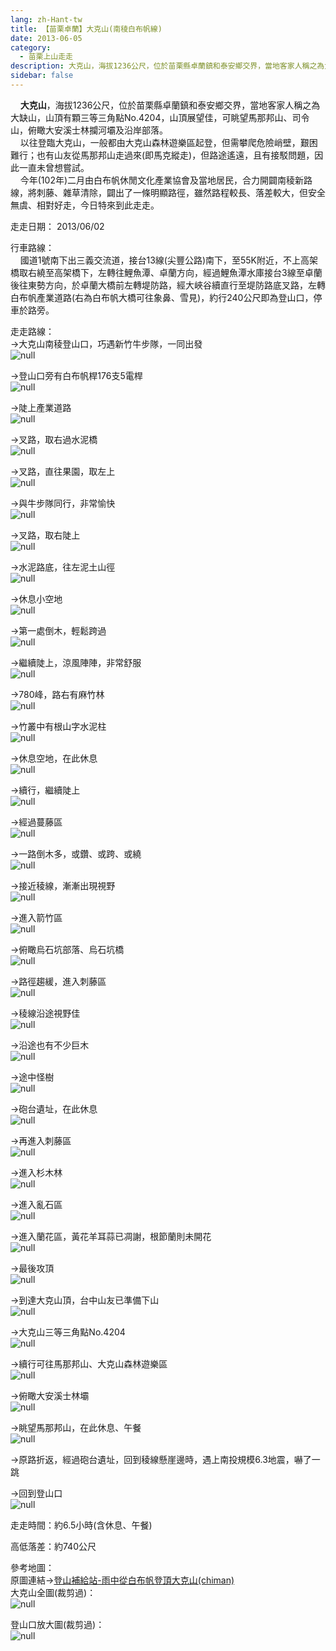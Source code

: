 ```yaml
---
lang: zh-Hant-tw
title: 【苗栗卓蘭】大克山(南稜白布帆線)
date: 2013-06-05
category: 
  - 苗栗上山走走
description: 大克山，海拔1236公尺，位於苗栗縣卓蘭鎮和泰安鄉交界，當地客家人稱之為大缺山，山頂有顆三等三角點No.4204，山頂展望佳，可眺望馬那邦山、司令山，俯瞰大安溪士林攔河壩及沿岸部落。 以往登臨大克山，一般都由大克山森林遊樂區起登，但需攀爬危險峭壁，艱困難行；也有山友從馬那邦山走過來(即馬克縱走)，但路途遙遠，且有接駁問題，因此一直未曾想嘗試。 今年(102年)二月由白布帆休閒文化產業協會及當地居民，合力開闢南稜新路線，將刺藤、雜草清除，闢出了一條明顯路徑，雖然路程較長、落差較大，但安全無虞、相對好走，今日特來到此走走。
sidebar: false
---
```


    **大克山**，海拔1236公尺，位於苗栗縣卓蘭鎮和泰安鄉交界，當地客家人稱之為大缺山，山頂有顆三等三角點No.4204，山頂展望佳，可眺望馬那邦山、司令山，俯瞰大安溪士林攔河壩及沿岸部落。  
    以往登臨大克山，一般都由大克山森林遊樂區起登，但需攀爬危險峭壁，艱困難行；也有山友從馬那邦山走過來(即馬克縱走)，但路途遙遠，且有接駁問題，因此一直未曾想嘗試。  
    今年(102年)二月由白布帆休閒文化產業協會及當地居民，合力開闢南稜新路線，將刺藤、雜草清除，闢出了一條明顯路徑，雖然路程較長、落差較大，但安全無虞、相對好走，今日特來到此走走。

走走日期： 2013/06/02

行車路線：  
    國道1號南下出三義交流道，接台13線(尖豐公路)南下，至55K附近，不上高架橋取右繞至高架橋下，左轉往鯉魚潭、卓蘭方向，經過鯉魚潭水庫接台3線至卓蘭後往東勢方向，於卓蘭大橋前左轉堤防路，經大峽谷續直行至堤防路底叉路，左轉白布帆產業道路(右為白布帆大橋可往象鼻、雪見)，約行240公尺即為登山口，停車於路旁。

走走路線：  
→大克山南稜登山口，巧遇新竹牛步隊，一同出發  
![null](image/258653298_l.jpg)

→登山口旁有白布帆桿176支5電桿  
![null](image/258653319_l.jpg)

→陡上產業道路  
![null](image/258653326_l.jpg)

→叉路，取右過水泥橋  
![null](image/258653331_l.jpg)

→叉路，直往果園，取左上  
![null](image/258653337_l.jpg)

→與牛步隊同行，非常愉快  
![null](image/258653341_l.jpg)

→叉路，取右陡上  
![null](image/258653345_l.jpg)

→水泥路底，往左泥土山徑  
![null](image/258653351_l.jpg)

→休息小空地  
![null](image/258653357_l.jpg)

→第一處倒木，輕鬆跨過  
![null](image/258653364_l.jpg)

→繼續陡上，涼風陣陣，非常舒服  
![null](image/258653372_l.jpg)

→780峰，路右有麻竹林  
![null](image/258653376_l.jpg)

→竹叢中有根山字水泥柱  
![null](image/258653380_l.jpg)

→休息空地，在此休息  
![null](image/258653390_l.jpg)

→續行，繼續陡上  
![null](image/258653395_l.jpg)

→經過蔓藤區  
![null](image/258653398_l.jpg)

→一路倒木多，或鑽、或跨、或繞  
![null](image/258653406_l.jpg)

→接近稜線，漸漸出現視野  
![null](image/258653412_l.jpg)

→進入箭竹區  
![null](image/258653416_l.jpg)

→俯瞰烏石坑部落、烏石坑橋  
![null](image/258653419_l.jpg)

→路徑趨緩，進入刺藤區  
![null](image/258653421_l.jpg)

→稜線沿途視野佳  
![null](image/258653424_l.jpg)

→沿途也有不少巨木  
![null](image/258653429_l.jpg)

→途中怪樹  
![null](image/258653432_l.jpg)

→砲台遺址，在此休息  
![null](image/258653435_l.jpg)

→再進入刺藤區  
![null](image/258653438_l.jpg)

→進入杉木林  
![null](image/258653443_l.jpg)

→進入亂石區  
![null](image/258653446_l.jpg)

→進入蘭花區，黃花羊耳蒜已凋謝，根節蘭則未開花  
![null](image/258653450_l.jpg)

→最後攻頂  
![null](image/258653452_l.jpg)

→到達大克山頂，台中山友已準備下山  
![null](image/258653456_l.jpg)

→大克山三等三角點No.4204  
![null](image/258653469_l.jpg)

→續行可往馬那邦山、大克山森林遊樂區  
![null](image/258653465_l.jpg)

→俯瞰大安溪士林壩  
![null](image/258653462_l.jpg)

→眺望馬那邦山，在此休息、午餐  
![null](image/258653459_l.jpg)

→原路折返，經過砲台遺址，回到稜線懸崖邊時，遇上南投規模6.3地震，嚇了一跳

→回到登山口  
![null](image/258653471_l.jpg)

走走時間：約6.5小時(含休息、午餐)

高低落差：約740公尺

參考地圖：  
原圖連結→[登山補給站-雨中從白布帆登頂大克山(chiman)](http://www.keepon.com.tw/DiscussLoad.aspx?code=314B5CF9AEC3A19113F6CAA6F539A662D41A6150263964BB)  
大克山全圖(裁剪過)：  
![null](image/258653754_l.jpg)

登山口放大圖(裁剪過)：  
![null](image/258653755_l.jpg)